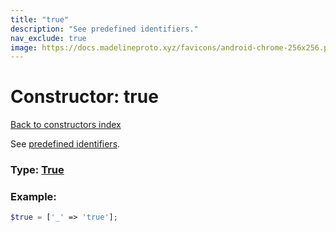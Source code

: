 ```yaml
---
title: "true"
description: "See predefined identifiers."
nav_exclude: true
image: https://docs.madelineproto.xyz/favicons/android-chrome-256x256.png
---
```

# Constructor: true  
[Back to constructors index](/API_docs/constructors/index.md)



See [predefined identifiers](https://core.telegram.org/mtproto/TL-formal#predefined-identifiers).




### Type: [True](/API_docs/types/True.md)


### Example:

```php
$true = ['_' => 'true'];
```  
